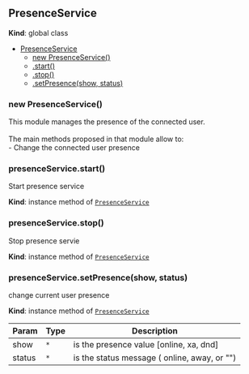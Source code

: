 <a name="PresenceService"></a>

## PresenceService
**Kind**: global class  

* [PresenceService](#PresenceService)
    * [new PresenceService()](#new_PresenceService_new)
    * [.start()](#PresenceService+start)
    * [.stop()](#PresenceService+stop)
    * [.setPresence(show, status)](#PresenceService+setPresence)

<a name="new_PresenceService_new"></a>

### new PresenceService()
This module manages the presence of the connected user.     <br><br>     The main methods proposed in that module allow to: <br>     - Change the connected user presence

<a name="PresenceService+start"></a>

### presenceService.start()
Start presence service

**Kind**: instance method of [<code>PresenceService</code>](#PresenceService)  
<a name="PresenceService+stop"></a>

### presenceService.stop()
Stop presence servie

**Kind**: instance method of [<code>PresenceService</code>](#PresenceService)  
<a name="PresenceService+setPresence"></a>

### presenceService.setPresence(show, status)
change current user presence

**Kind**: instance method of [<code>PresenceService</code>](#PresenceService)  

| Param | Type | Description |
| --- | --- | --- |
| show | <code>\*</code> | is the presence value [online, xa, dnd] |
| status | <code>\*</code> | is the status message ( online, away, or "") |

